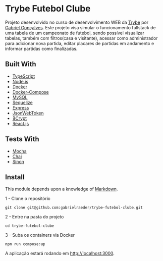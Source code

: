 # Trybe Futebol Clube

Projeto desenvolvido no curso de desenvolvimento WEB da [Trybe](https://www.betrybe.com/) por  [Gabriel Gonçalves](https://www.linkedin.com/in/gabrielraedergoncalves/).
Este projeto visa simular o funcionamento fullstack de uma tabela de um campeonato de futebol, sendo possível visualizar tabelas, também com filtros(casa e visitante), acessar como administrador para adicionar nova partida, editar placares de partidas em andamento e informar partidas como finalizadas.

## Built With

- [TypeScript](https://www.typescriptlang.org/)
- [Node.js](https://nodejs.org/en/)
- [Docker](https://www.docker.com/)
- [Docker-Compose](https://docs.docker.com/compose/)
- [MySQL](https://www.mysql.com/)
- [Sequelize](https://sequelize.org/)
- [Express](https://expressjs.com/)
- [JsonWebToken](https://jwt.io/)
- [BCrypt](https://www.npmjs.com/package/bcrypt)
- [React.js](https://pt-br.reactjs.org/)

## Tests With

- [Mocha](https://mochajs.org/)
- [Chai](https://www.chaijs.com/)
- [Sinon](https://sinonjs.org/)

## Install

This module depends upon a knowledge of [Markdown]().

1 - Clone o repositório
```
git clone git@github.com:gabrielraeder/trybe-futebol-clube.git
```

2 - Entre na pasta do projeto
```
cd trybe-futebol-clube
```

3 - Suba os containers via Docker
```
npm run compose:up
```

A aplicação estará rodando em [http://localhost:3000](http://localhost:3000).

